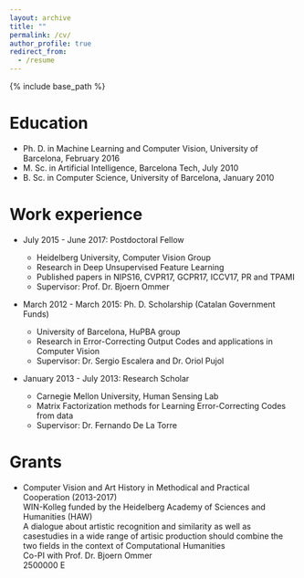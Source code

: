 ```yaml
---
layout: archive
title: ""
permalink: /cv/
author_profile: true
redirect_from:
  - /resume
---
```


{% include base_path %}

Education
======
* Ph. D. in Machine Learning and Computer Vision, University of Barcelona, February 2016
* M. Sc. in Artificial Intelligence, Barcelona Tech, July 2010
* B. Sc. in Computer Science, University of Barcelona, January 2010


Work experience
======
* July 2015 - June 2017: Postdoctoral Fellow
  * Heidelberg University, Computer Vision Group
  * Research in Deep Unsupervised Feature Learning
  * Published papers in NIPS16, CVPR17, GCPR17, ICCV17, PR and TPAMI
  * Supervisor: Prof. Dr. Bjoern Ommer


* March 2012 - March 2015: Ph. D. Scholarship (Catalan Government Funds)
  * University of Barcelona, HuPBA group
  * Research in Error-Correcting Output Codes and applications in Computer Vision 
  * Supervisor: Dr. Sergio Escalera and Dr. Oriol Pujol
  
  
* January 2013 - July 2013: Research Scholar
  * Carnegie Mellon University, Human Sensing Lab
  * Matrix Factorization methods for Learning Error-Correcting Codes from data
  * Supervisor: Dr. Fernando De La Torre
  
  
Grants
======

* Computer Vision and Art History in Methodical and Practical Cooperation (2013-2017)  
  WIN-Kolleg funded by the Heidelberg Academy of Sciences and Humanities (HAW)  
  A dialogue about artistic recognition and similarity as well as casestudies in a wide range of artisic production should combine the two fields in the context of Computational Humanities  
  Co-PI with Prof. Dr. Bjoern Ommer  
  2500000 E
  

  

  

